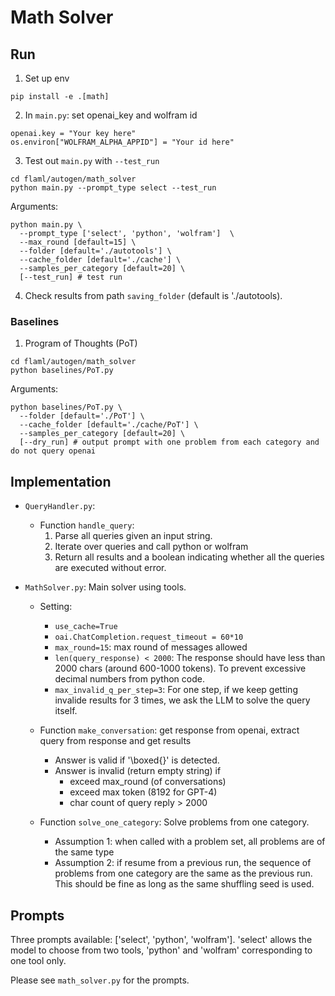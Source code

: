 # Math Solver

## Run

1. Set up env

```
pip install -e .[math]
```

2. In `main.py`: set openai_key and wolfram id

```
openai.key = "Your key here"
os.environ["WOLFRAM_ALPHA_APPID"] = "Your id here"
```

3. Test out `main.py` with `--test_run`

```
cd flaml/autogen/math_solver
python main.py --prompt_type select --test_run
```

Arguments:

```
python main.py \
  --prompt_type ['select', 'python', 'wolfram']  \
  --max_round [default=15] \
  --folder [default='./autotools'] \
  --cache_folder [default='./cache'] \
  --samples_per_category [default=20] \
  [--test_run] # test run
```

4. Check results from path `saving_folder` (default is './autotools).

### Baselines

1. Program of Thoughts (PoT)

```
cd flaml/autogen/math_solver
python baselines/PoT.py
```

Arguments:

```
python baselines/PoT.py \
  --folder [default='./PoT'] \
  --cache_folder [default='./cache/PoT'] \
  --samples_per_category [default=20] \
  [--dry_run] # output prompt with one problem from each category and do not query openai
```

## Implementation

- `QueryHandler.py`:

  - Function `handle_query`:
    1. Parse all queries given an input string.
    2. Iterate over queries and call python or wolfram
    3. Return all results and a boolean indicating whether all the queries are executed without error.
- `MathSolver.py`: Main solver using tools.

  - Setting:

    - `use_cache=True`
    - `oai.ChatCompletion.request_timeout = 60*10`
    - `max_round=15`: max round of messages allowed
    - `len(query_response) < 2000`: The response should have less than 2000 chars (around 600-1000 tokens). To prevent excessive decimal numbers from python code.
    - `max_invalid_q_per_step=3`: For one step, if we keep getting invalide results for 3 times, we ask the LLM to solve the query itself.
  - Function `make_conversation`: get response from openai, extract query from response and get results

    - Answer is valid if '\boxed{}' is detected.
    - Answer is invalid (return empty string) if
      - exceed max_round  (of conversations)
      - exceed max token (8192 for GPT-4)
      - char count of query reply > 2000
  - Function `solve_one_category`: Solve problems from one category.

    - Assumption 1: when called with a problem set, all problems are of the same type
    - Assumption 2: if resume from a previous run, the sequence of problems from one category are the same as the previous run. This should be fine as long as the same shuffling seed is used.

## Prompts

Three prompts available: ['select', 'python', 'wolfram'].
'select' allows the model to choose from two tools, 'python' and 'wolfram' corresponding to one tool only.

Please see `math_solver.py` for the prompts.
